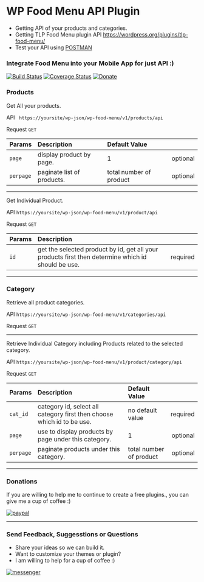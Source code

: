 # WP Food Menu API Plugin
- Getting API of your products and categories.
- Getting TLP Food Menu plugin API https://wordpress.org/plugins/tlp-food-menu/
- Test your API using <a href="https://www.getpostman.com/" target="_blank">POSTMAN</a>

### Integrate Food Menu into your Mobile App for just API :)


[![Build Status](http://img.shields.io/travis/badges/badgerbadgerbadger.svg?style=flat-square)](https://wordpress.org) [![Coverage Status](http://img.shields.io/coveralls/badges/badgerbadgerbadger.svg?style=flat-square)](https://coveralls.io/r/badges/badgerbadgerbadger) [![Donate](https://img.shields.io/badge/Donate-PayPal-green.svg)](https://www.paypal.me/jundellagbo)

### Products
Get All your products.

API ``` https://yoursite/wp-json/wp-food-menu/v1/products/api```

Request ```GET```

| Params        | Description                | Default Value           |          |
| ------------- |:---------------------------|:------------------------| --------:|
| ```page```    | display product by page.   | 1                       | optional |
| ```perpage``` | paginate list of products. | total number of product | optional |

---
Get Individual Product.

API ```https://yoursite/wp-json/wp-food-menu/v1/product/api```

Request ```GET```

| Params        | Description                                                                                        |          |
| ------------- |:---------------------------------------------------------------------------------------------------|----------|
| ```id```      | get the selected product by id, get all your products first then determine which id should be use. | required |

---

### Category

Retrieve all product categories.

API ```https://yoursite/wp-json/wp-food-menu/v1/categories/api```

Request ```GET```

---

Retrieve Individual Category including Products related to the selected category.

API ```https://yoursite/wp-json/wp-food-menu/v1/product/category/api```

Request ```GET```

| Params        | Description                                                                    | Default Value           |          |
| ------------- |:-------------------------------------------------------------------------------|:------------------------| --------:|
| ```cat_id```  | category id, select all category first then choose which id to be use.         | no default value        | required |
| ```page```    | use to display products by page under this category.                           | 1                       | optional |
| ```perpage``` | paginate products under this category.                                         | total number of product | optional |

---

### Donations

If you are willing to help me to continue to create a free plugins., you can give me a cup of coffee :) 

[![paypal](https://www.paypalobjects.com/en_US/i/btn/btn_donateCC_LG.gif)](https://www.paypal.me/jundellagbo)

---

### Send Feedback, Suggesstions or Questions

- Share your ideas so we can build it.
- Want to customize your themes or plugin?
- I am willing to help for a cup of coffee :)

[![messenger](https://img.shields.io/badge/Send%20to-Messenger-blue.svg)](https://m.me/jundell.ictned.ph)
